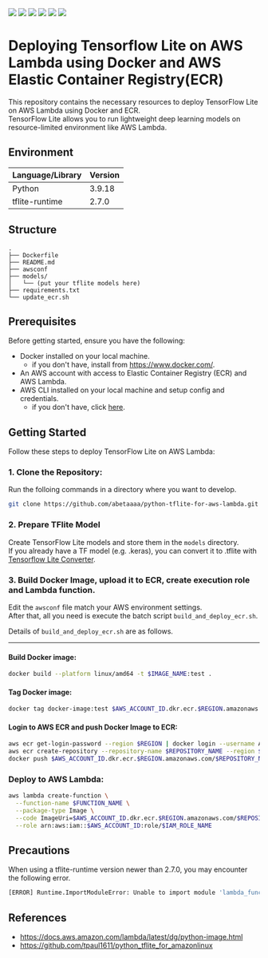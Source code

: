 <div id="top">

<img src="https://img.shields.io/badge/Python-3776AB.svg?logo=python&logoColor=white">
<img src="https://img.shields.io/badge/-AWS%20Lambda-232F3E.svg?logo=awslambda&style=flat">
<img src="https://img.shields.io/badge/-AWS%20ECR-232F3E.svg?logo=amazonecs&style=flat">
<img src="https://img.shields.io/badge/-Docker-2496ED.svg?logo=docker&logoColor=white">
<img src="https://img.shields.io/badge/-TensorFlow%20Lite-FF6F00?logo=tensorflow&logoColor=white">
<img src="https://img.shields.io/badge/-WSL2-E95420?logo=ubuntu&logoColor=white">

</br>
</div>

# Deploying Tensorflow Lite on AWS Lambda using Docker and AWS Elastic Container Registry(ECR)
This repository contains the necessary resources to deploy TensorFlow Lite on AWS Lambda using Docker and ECR.  
TensorFlow Lite allows you to run lightweight deep learning models on resource-limited environment like AWS Lambda.  


## Environment
| Language/Library   | Version |
| ------------------ | ------- | 
| Python             | 3.9.18  |
| tflite-runtime     | 2.7.0   |

## Structure
```
.  
├── Dockerfile  
├── README.md  
├── awsconf  
├── models/  
│   └── (put your tflite models here)  
├── requirements.txt  
└── update_ecr.sh  
```

## Prerequisites
Before getting started, ensure you have the following:
- Docker installed on your local machine.
    - if you don't have, install from https://www.docker.com/.
- An AWS account with access to Elastic Container Registry (ECR) and AWS Lambda.
- AWS CLI installed on your local machine and setup config and credentials.
    - if you don't have, click [here](https://docs.aws.amazon.com/latest/cli/latest/userguide/getting-started-install.html).


## Getting Started

Follow these steps to deploy TensorFlow Lite on AWS Lambda:

### 1. Clone the Repository:
Run the folloing commands in a directory where you want to develop.
```bash
git clone https://github.com/abetaaaa/python-tflite-for-aws-lambda.git
```

### 2. Prepare TFlite Model
Create TensorFlow Lite models and store them in the `models` directory.  
If you already have a TF model (e.g. .keras), you can convert it to .tflite with [Tensorflow Lite Converter](https://www.tensorflow.org/lite/models/convert).


### 3. Build Docker Image, upload it to ECR, create execution role and Lambda function.
Edit the `awsconf` file match your AWS environment settings.  
After that, all you need is execute the batch script `build_and_deploy_ecr.sh`.  

Details of `build_and_deploy_ecr.sh` are as follows.

---

#### Build Docker image:
```sh
docker build --platform linux/amd64 -t $IMAGE_NAME:test .
``` 

#### Tag Docker image:
```sh
docker tag docker-image:test $AWS_ACCOUNT_ID.dkr.ecr.$REGION.amazonaws.com/$REPOSITORY_NAME:latest
```

#### Login to AWS ECR and push Docker Image to ECR:
```sh
aws ecr get-login-password --region $REGION | docker login --username AWS --password-stdin $AWS_ACCOUNT_ID.dkr.ecr.$REGION.amazonaws.com
aws ecr create-repository --repository-name $REPOSITORY_NAME --region $REGION --image-scanning-configuration scanOnPush=true --image-tag-mutability MUTABLE
docker push $AWS_ACCOUNT_ID.dkr.ecr.$REGION.amazonaws.com/$REPOSITORY_NAME:latest
```

### Deploy to AWS Lambda:
```sh
aws lambda create-function \
  --function-name $FUNCTION_NAME \
  --package-type Image \
  --code ImageUri=$AWS_ACCOUNT_ID.dkr.ecr.$REGION.amazonaws.com/$REPOSITORY_NAME:latest \
  --role arn:aws:iam::$AWS_ACCOUNT_ID:role/$IAM_ROLE_NAME
```


## Precautions
When using a tflite-runtime version newer than 2.7.0, you may encounter the following error.  
```bash
[ERROR] Runtime.ImportModuleError: Unable to import module 'lambda_function': /lib64/libm.so.6: version 'GLIBC_2.27' not found (required by /opt/python/lib/python3.9/site-packages/tflite_runtime/_pywrap_tensorflow_interpreter_wrapper.so)
```

## References
- https://docs.aws.amazon.com/lambda/latest/dg/python-image.html
- https://github.com/tpaul1611/python_tflite_for_amazonlinux 